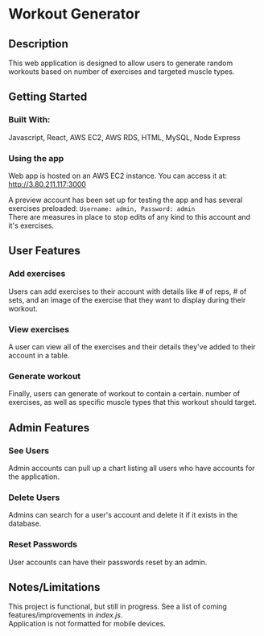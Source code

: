 # Workout Generator

## Description
This web application is designed to allow users to generate random workouts based on number of exercises and targeted muscle types.

## Getting Started

### Built With:
Javascript, React, AWS EC2, AWS RDS, HTML, MySQL, Node Express

### Using the app
Web app is hosted on an AWS EC2 instance. You can access it at: http://3.80.211.117:3000 
  
A preview account has been set up for testing the app and has several exercises preloaded: `Username: admin, Password: admin`  
There are measures in place to stop edits of any kind to this account and it's exercises.

## User Features
### Add exercises
Users can add exercises to their account with details like # of reps, # of sets, and an image of the exercise that they want to display during their workout.
### View exercises
A user can view all of the exercises and their details they've added to their account in a table.
### Generate workout
Finally, users can generate of workout to contain a certain.
number of exercises, as well as specific muscle types that this workout should target.

## Admin Features
### See Users
Admin accounts can pull up a chart listing all users who have accounts for the application.
### Delete Users
Admins can search for a user's account and delete it if it exists in the database.
### Reset Passwords
User accounts can have their passwords reset by an admin.

## Notes/Limitations
This project is functional, but still in progress. See a list of coming features/improvements in *index.js*.  
Application is not formatted for mobile devices.

